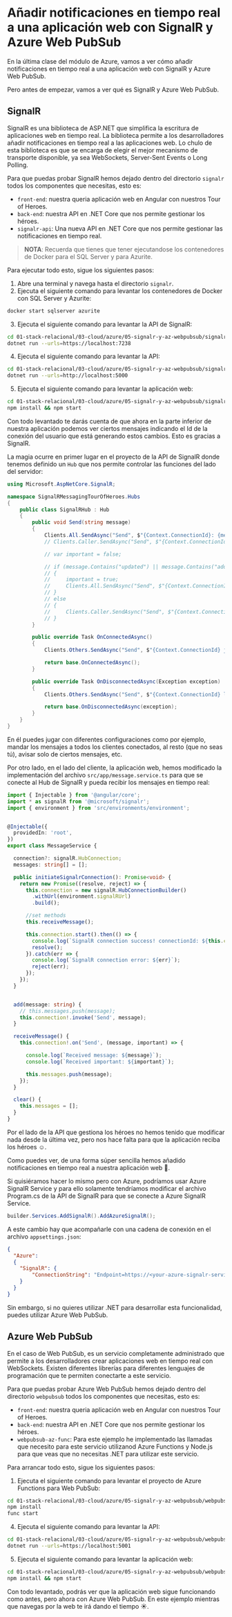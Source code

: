# Añadir notificaciones en tiempo real a una aplicación web con SignalR y Azure Web PubSub

En la última clase del módulo de Azure, vamos a ver cómo añadir notificaciones en tiempo real a una aplicación web con SignalR y Azure Web PubSub.

Pero antes de empezar, vamos a ver qué es SignalR y Azure Web PubSub.

## SignalR

SignalR es una biblioteca de ASP.NET que simplifica la escritura de aplicaciones web en tiempo real. La biblioteca permite a los desarrolladores añadir notificaciones en tiempo real a las aplicaciones web. Lo chulo de esta biblioteca es que se encarga de elegir el mejor mecanismo de transporte disponible, ya sea WebSockets, Server-Sent Events o Long Polling.

Para que puedas probar SignalR hemos dejado dentro del directorio `signalr` todos los componentes que necesitas, esto es:

- `front-end`: nuestra queria aplicación web en Angular con nuestros Tour of Heroes.
- `back-end`: nuestra API en .NET Core que nos permite gestionar los héroes.
- `signalr-api`: Una nueva API en .NET Core que nos permite gestionar las notificaciones en tiempo real.

> **NOTA**: Recuerda que tienes que tener ejecutandose los contenedores de Docker para el SQL Server y para Azurite.


Para ejecutar todo esto, sigue los siguientes pasos:

1. Abre una terminal y navega hasta el directorio `signalr`.
2. Ejecuta el siguiente comando para levantar los contenedores de Docker con SQL Server y Azurite:

```bash
docker start sqlserver azurite
```

3. Ejecuta el siguiente comando para levantar la API de SignalR:

```bash
cd 01-stack-relacional/03-cloud/azure/05-signalr-y-az-webpubsub/signalr/signalr-api
dotnet run --urls=https://localhost:7238
```

4. Ejecuta el siguiente comando para levantar la API:

```bash
cd 01-stack-relacional/03-cloud/azure/05-signalr-y-az-webpubsub/signalr/back-end
dotnet run --urls=http://localhost:5000
```

5. Ejecuta el siguiente comando para levantar la aplicación web:

```bash
cd 01-stack-relacional/03-cloud/azure/05-signalr-y-az-webpubsub/signalr/front-end
npm install && npm start
```

Con todo levantado te darás cuenta de que ahora en la parte inferior de nuestra aplicación podemos ver ciertos mensajes indicando el Id de la conexión del usuario que está generando estos cambios. Esto es gracias a SignalR.

La magia ocurre en primer lugar en el proyecto de la API de SignalR donde tenemos definido un `Hub` que nos permite controlar las funciones del lado del servidor:

```csharp
using Microsoft.AspNetCore.SignalR;

namespace SignalRMessagingTourOfHeroes.Hubs
{
    public class SignalRHub : Hub
    {
        public void Send(string message)
        {
            Clients.All.SendAsync("Send", $"{Context.ConnectionId}: {message}");
            // Clients.Caller.SendAsync("Send", $"{Context.ConnectionId}: {message}");

            // var important = false;

            // if (message.Contains("updated") || message.Contains("added") || message.Contains("delete"))
            // {
            //     important = true;
            //     Clients.All.SendAsync("Send", $"{Context.ConnectionId}: {message}", important);
            // }
            // else
            // {
            //     Clients.Caller.SendAsync("Send", $"{Context.ConnectionId}: {message}", important);
            // }
        }

        public override Task OnConnectedAsync()
        {
            Clients.Others.SendAsync("Send", $"{Context.ConnectionId} joined");

            return base.OnConnectedAsync();
        }

        public override Task OnDisconnectedAsync(Exception exception)
        {
            Clients.Others.SendAsync("Send", $"{Context.ConnectionId} left");

            return base.OnDisconnectedAsync(exception);
        }
    }
}
```

En él puedes jugar con diferentes configuraciones como por ejemplo, mandar los mensajes a todos los clientes conectados, al resto (que no seas tú), avisar solo de ciertos mensajes, etc.

Por otro lado, en el lado del cliente, la aplicación web, hemos modificado la implementación del archivo `src/app/message.service.ts` para que se conecte al Hub de SignalR y pueda recibir los mensajes en tiempo real:

```typescript
import { Injectable } from '@angular/core';
import * as signalR from '@microsoft/signalr';
import { environment } from 'src/environments/environment';


@Injectable({
  providedIn: 'root',
})
export class MessageService {

  connection?: signalR.HubConnection;
  messages: string[] = [];

  public initiateSignalrConnection(): Promise<void> {
    return new Promise((resolve, reject) => {
      this.connection = new signalR.HubConnectionBuilder()
        .withUrl(environment.signalRUrl)
        .build();

      //set methods
      this.receiveMessage();

      this.connection.start().then(() => {
        console.log(`SignalR connection success! connectionId: ${this.connection!.connectionId}`);
        resolve();
      }).catch(err => {
        console.log(`SignalR connection error: ${err}`);
        reject(err);
      });
    });
  }


  add(message: string) {
    // this.messages.push(message);
    this.connection!.invoke('Send', message);
  }

  receiveMessage() {
    this.connection!.on('Send', (message, important) => {

      console.log(`Received message: ${message}`);
      console.log(`Received important: ${important}`);

      this.messages.push(message);
    });
  }

  clear() {
    this.messages = [];
  }
}
```

Por el lado de la API que gestiona los héroes no hemos tenido que modificar nada desde la última vez, pero nos hace falta para que la aplicación reciba los héroes ☺️.

Como puedes ver, de una forma súper sencilla hemos añadido notificaciones en tiempo real a nuestra aplicación web 🎉.

Si quisiéramos hacer lo mismo pero con Azure, podríamos usar Azure SignalR Service y para ello solamente tendríamos modificar el archivo Program.cs de la API de SignalR para que se conecte a Azure SignalR Service.

```csharp
builder.Services.AddSignalR().AddAzureSignalR();
```

A este cambio hay que acompañarle con una cadena de conexión en el archivo `appsettings.json`:

```json
{
  "Azure":
  {
    "SignalR": {
        "ConnectionString": "Endpoint=https://<your-azure-signalr-service-name>.service.signalr.net;AccessKey=<your"
    }
  }
}
```

Sin embargo, si no quieres utilizar .NET para desarrollar esta funcionalidad, puedes utilizar Azure Web PubSub.


## Azure Web PubSub

En el caso de Web PubSub, es un servicio completamente administrado que permite a los desarrolladores crear aplicaciones web en tiempo real con WebSockets. Existen diferentes librerías para diferentes lenguajes de programación que te permiten conectarte a este servicio.

Para que puedas probar Azure Web PubSub hemos dejado dentro del directorio `webpubsub` todos los componentes que necesitas, esto es:

- `front-end`: nuestra queria aplicación web en Angular con nuestros Tour of Heroes.
- `back-end`: nuestra API en .NET Core que nos permite gestionar los héroes.
- `webpubsub-az-func`: Para este ejemplo he implementado las llamadas que necesito para este servicio utilizanod Azure Functions y Node.js para que veas que no necesitas .NET para utilizar este servicio.

Para arrancar todo esto, sigue los siguientes pasos:

1. Ejecuta el siguiente comando para levantar el proyecto de Azure Functions para Web PubSub:

```bash
cd 01-stack-relacional/03-cloud/azure/05-signalr-y-az-webpubsub/webpubsub/webpubsub-az-func
npm install
func start
```

4. Ejecuta el siguiente comando para levantar la API:

```bash
cd 01-stack-relacional/03-cloud/azure/05-signalr-y-az-webpubsub/webpubsub/back-end
dotnet run --urls=https://localhost:5001
```

5. Ejecuta el siguiente comando para levantar la aplicación web:

```bash
cd 01-stack-relacional/03-cloud/azure/05-signalr-y-az-webpubsub/webpubsub/front-end
npm install && npm start
```

Con todo levantado, podrás ver que la aplicación web sigue funcionando como antes, pero ahora con Azure Web PubSub. En este ejemplo mientras que navegas por la web te irá dando el tiempo ☀️.
